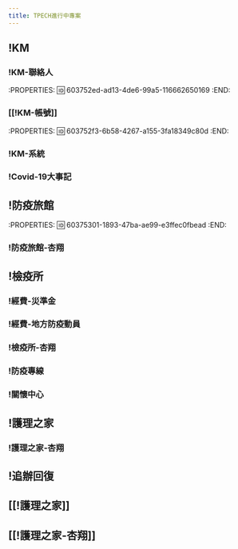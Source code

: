 ```yaml
---
title: TPECH進行中專案
---
```


## !KM
### !KM-聯絡人
:PROPERTIES:
:id: 603752ed-ad13-4de6-99a5-116662650169
:END:
### [[!KM-帳號]] 
:PROPERTIES:
:id: 603752f3-6b58-4267-a155-3fa18349c80d
:END:
### !KM-系統
### !Covid-19大事記
## !防疫旅館
:PROPERTIES:
:id: 60375301-1893-47ba-ae99-e3ffec0fbead
:END:
### !防疫旅館-杏翔
## !檢疫所
### !經費-災準金
### !經費-地方防疫動員
### !檢疫所-杏翔
### !防疫專線
### !關懷中心
## !護理之家
### !護理之家-杏翔
## !追辦回復
## [[!護理之家]]
## [[!護理之家-杏翔]]
